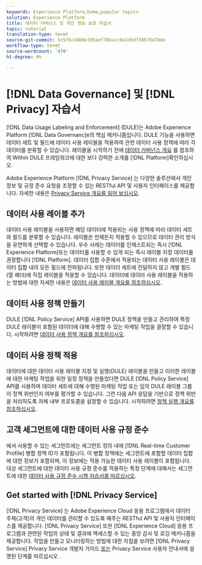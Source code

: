 ```yaml
---
keywords: Experience Platform;home;popular topics
solution: Experience Platform
title: 데이터 거버넌스 및 개인 정보 보호 자습서
topic: tutorial
translation-type: tm+mt
source-git-commit: 5c5f6c4868e195aef76bacc0a1e5df3857647bde
workflow-type: tm+mt
source-wordcount: '470'
ht-degree: 0%

---
```



# [!DNL Data Governance] 및 [!DNL Privacy] 자습서

[!DNL Data Usage Labeling and Enforcement] (DULE)는 Adobe Experience Platform [!DNL Data Governanc]e의 핵심 메커니즘입니다. DULE 기능을 사용하면 데이터 세트 및 필드에 데이터 사용 레이블을 적용하여 관련 데이터 사용 정책에 따라 각 데이터를 분류할 수 있습니다. 레이블을 시작하기 전에 [데이터 거버넌스 개요](../data-governance/home.md) 를 참조하여 Within DULE 프레임워크에 대한 보다 강력한 소개를 [!DNL Platform]확인하십시오.

Adobe Experience Platform [!DNL Privacy Service] 는 다양한 솔루션에서 개인 정보 및 규정 준수 요청을 조정할 수 있는 RESTful API 및 사용자 인터페이스를 제공합니다. 자세한 내용은 [Privacy Service 개요를 읽어 보십시오](../privacy-service/home.md).

## 데이터 사용 레이블 추가

데이터 사용 레이블을 사용하면 해당 데이터에 적용되는 사용 정책에 따라 데이터 세트와 필드를 분류할 수 있습니다. 레이블은 언제든지 적용할 수 있으므로 데이터 관리 방식을 유연하게 선택할 수 있습니다. 우수 사례는 데이터를 인제스트되는 즉시 [!DNL Experience Platform]또는 데이터를 사용할 수 있게 되는 즉시 레이블 지정 데이터를 권장합니다 [!DNL Platform]. 데이터 집합 수준에서 적용되는 데이터 사용 레이블은 데이터 집합 내의 모든 필드에 전파됩니다. 또한 데이터 세트에 전달하지 않고 개별 필드(열 헤더)에 직접 레이블을 적용할 수 있습니다. 데이터에 데이터 사용 레이블을 적용하는 방법에 대한 자세한 내용은 [데이터 사용 레이블 개요를 참조하십시오](../data-governance/labels/overview.md).

## 데이터 사용 정책 만들기

DULE [!DNL Policy Service] API를 사용하면 DULE 정책을 만들고 관리하여 특정 DULE 레이블이 포함된 데이터에 대해 수행할 수 있는 마케팅 작업을 결정할 수 있습니다. 시작하려면 [데이터 사용 정책 개요를 참조하십시오](../data-governance/policies/overview.md).

## 데이터 사용 정책 적용

데이터에 대한 데이터 사용 레이블 지정 및 실행(DULE) 레이블을 만들고 이러한 레이블에 대한 마케팅 작업을 위한 일정 정책을 만들었다면 DULE [!DNL Policy Service] API를 사용하여 데이터 세트에 대해 수행된 마케팅 작업 또는 임의 DULE 레이블 그룹이 정책 위반인지 여부를 평가할 수 있습니다. 그런 다음 API 응답을 기반으로 정책 위반을 처리하도록 자체 내부 프로토콜을 설정할 수 있습니다. 시작하려면 [정책 실행 개요를 참조하십시오](../data-governance/enforcement/overview.md).

## 고객 세그먼트에 대한 데이터 사용 규정 준수

에서 사용할 수 있는 세그먼트에는 세그먼트 정의 내에 [!DNL Real-time Customer Profile] 병합 정책 ID가 포함됩니다. 이 병합 정책에는 세그먼트에 포함할 데이터 집합에 대한 정보가 포함되며, 이 정보에는 적용 가능한 데이터 사용 레이블이 포함됩니다. 대상 세그먼트에 대한 데이터 사용 규정 준수를 적용하는 특정 단계에 대해서는 세그먼트에 대한 [데이터 사용 규정 준수 시행 자습서를 따르십시오](../segmentation/tutorials/governance.md).

## Get started with [!DNL Privacy Service]

[!DNL Privacy Service] 는 Adobe Experience Cloud 응용 프로그램에서 데이터 주체(고객)의 개인 데이터를 관리할 수 있도록 해주는 RESTful API 및 사용자 인터페이스를 제공합니다. [!DNL Privacy Service] 또한 [!DNL Experience Cloud] 응용 프로그램과 관련된 작업의 상태 및 결과에 액세스할 수 있는 중앙 감사 및 로깅 메커니즘을 제공합니다. 작업을 만들고 모니터링하는 방법에 대한 지침을 보려면 [!DNL Privacy Service] Privacy Service 개발자 가이드 [또는](../privacy-service/api/getting-started.md) Privacy Service 사용자 안내서에 설명된 단계를 따르십시오 [](../privacy-service/ui/overview.md).